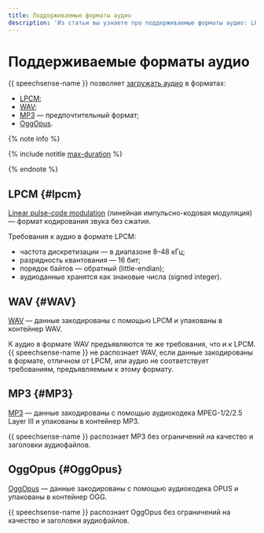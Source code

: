 ```yaml
---
title: Поддерживаемые форматы аудио
description: 'Из статьи вы узнаете про поддерживаемые форматы аудио: LPCM, WAV, MP3 и OggOpus.'
---
```


# Поддерживаемые форматы аудио

{{ speechsense-name }} позволяет [загружать аудио](../operations/data/upload-data.md) в форматах:

* [LPCM](#lpcm);
* [WAV](#WAV);
* [MP3](#MP3) — предпочтительный формат;
* [OggOpus](#OggOpus).

{% note info %}

{% include notitle [max-duration](../../_includes/speechsense/data/max-duration.md) %}

{% endnote %}

## LPCM {#lpcm}

[Linear pulse-code modulation](https://ru.wikipedia.org/wiki/Импульсно-кодовая_модуляция) (линейная импульсно-кодовая модуляция) — формат кодирования звука без сжатия.

Требования к аудио в формате LPCM:

* частота дискретизации — в диапазоне 8–48 кГц;
* разрядность квантования — 16 бит;
* порядок байтов — обратный (little-endian);
* аудиоданные хранятся как знаковые числа (signed integer).

## WAV {#WAV}

[WAV](https://ru.wikipedia.org/wiki/WAV) — данные закодированы с помощью LPCM и упакованы в контейнер WAV.

К аудио в формате WAV предъявляются те же требования, что и к LPCM. {{ speechsense-name }} не распознает WAV, если данные закодированы в формате, отличном от LPCM, или аудио не соответствует требованиям, предъявляемым к этому формату.

## MP3 {#MP3}

[MP3](https://ru.wikipedia.org/wiki/MP3) — данные закодированы с помощью аудиокодека MPEG-1/2/2.5 Layer III и упакованы в контейнер MP3.

{{ speechsense-name }} распознает MP3 без ограничений на качество и заголовки аудиофайлов.

## OggOpus {#OggOpus}

[OggOpus](https://wiki.xiph.org/OggOpus) — данные закодированы с помощью аудиокодека OPUS и упакованы в контейнер OGG.

{{ speechsense-name }} распознает OggOpus без ограничений на качество и заголовки аудиофайлов.